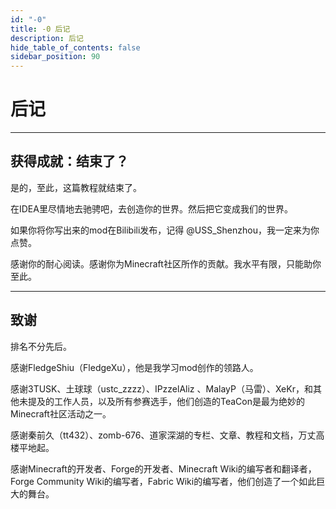 ```yaml
---
id: "-0"
title: -0 后记
description: 后记
hide_table_of_contents: false
sidebar_position: 90
---
```



# 后记

---

## 获得成就：结束了？

是的，至此，这篇教程就结束了。

在IDEA里尽情地去驰骋吧，去创造你的世界。然后把它变成我们的世界。

如果你将你写出来的mod在Bilibili发布，记得 @USS_Shenzhou，我一定来为你点赞。

感谢你的耐心阅读。感谢你为Minecraft社区所作的贡献。我水平有限，只能助你至此。

---

## 致谢

排名不分先后。

感谢FledgeShiu（FledgeXu），他是我学习mod创作的领路人。

感谢3TUSK、土球球（ustc_zzzz）、IPzzelAliz 、MalayP（马雷）、XeKr，和其他未提及的工作人员，以及所有参赛选手，他们创造的TeaCon是最为绝妙的Minecraft社区活动之一。

感谢秦前久（tt432）、zomb-676、道家深湖的专栏、文章、教程和文档，万丈高楼平地起。

感谢Minecraft的开发者、Forge的开发者、Minecraft Wiki的编写者和翻译者，Forge Community Wiki的编写者，Fabric Wiki的编写者，他们创造了一个如此巨大的舞台。

